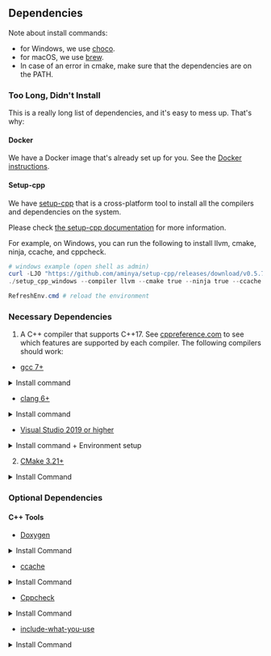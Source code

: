 ## Dependencies

Note about install commands:

- for Windows, we use [choco](https://chocolatey.org/install).
- for macOS, we use [brew](https://brew.sh/).
- In case of an error in cmake, make sure that the dependencies are on the PATH.

### Too Long, Didn't Install

This is a really long list of dependencies, and it's easy to mess up. That's why:

#### Docker

We have a Docker image that's already set up for you. See the [Docker instructions](./README_docker.md).

#### Setup-cpp

We have [setup-cpp](https://github.com/aminya/setup-cpp) that is a cross-platform tool to install all the compilers and dependencies on the system.

Please check [the setup-cpp documentation](https://github.com/aminya/setup-cpp) for more information.

For example, on Windows, you can run the following to install llvm, cmake, ninja, ccache, and cppcheck.

```ps1
# windows example (open shell as admin)
curl -LJO "https://github.com/aminya/setup-cpp/releases/download/v0.5.7/setup_cpp_windows.exe"
./setup_cpp_windows --compiler llvm --cmake true --ninja true --ccache true --cppcheck true

RefreshEnv.cmd # reload the environment
```

### Necessary Dependencies

1. A C++ compiler that supports C++17.
See [cppreference.com](https://en.cppreference.com/w/cpp/compiler_support)
to see which features are supported by each compiler.
The following compilers should work:

- [gcc 7+](https://gcc.gnu.org/)
 <details>
 <summary>Install command</summary>

 	- Debian/Ubuntu:

   sudo apt install build-essential

 	- Windows:

   choco install mingw -y

 	- MacOS:

   brew install gcc
 </details>

- [clang 6+](https://clang.llvm.org/)
 <details>
 <summary>Install command</summary>

 	- Debian/Ubuntu:

   bash -c "$(wget -O - https://apt.llvm.org/llvm.sh)"

 	- Windows:

  Visual Studio 2019 ships with LLVM (see the Visual Studio section). However, to install LLVM separately:

   choco install llvm -y

  llvm-utils for using external LLVM with Visual Studio generator:

   git clone https://github.com/zufuliu/llvm-utils.git
   cd llvm-utils/VS2017
   .\install.bat

 	- MacOS:

   brew install llvm
 </details>

- [Visual Studio 2019 or higher](https://visualstudio.microsoft.com/)
 <details>
 <summary>Install command + Environment setup</summary>

 On Windows, you need to install Visual Studio 2019 because of the SDK and libraries that ship with it.

   Visual Studio IDE - 2019 Community (installs Clang too):

      choco install -y visualstudio2019community --package-parameters "add Microsoft.VisualStudio.Workload.NativeDesktop --includeRecommended --includeOptional --passive --locale en-US"

 Put MSVC compiler, Clang compiler, and vcvarsall.bat on the path:

   choco install vswhere -y
   refreshenv

   # change to x86 for 32bit
   $clpath = vswhere -products * -latest -prerelease -find **/Hostx64/x64/*
   $clangpath = vswhere -products * -latest -prerelease -find **/Llvm/bin/*
   $vcvarsallpath =  vswhere -products * -latest -prerelease -find **/Auxiliary/Build/*

   $path = [System.Environment]::GetEnvironmentVariable("PATH", "User")
   [Environment]::SetEnvironmentVariable("Path", $path + ";$clpath" + ";$clangpath" + ";$vcvarsallpath", "User")
   refreshenv

 </details>

2. [CMake 3.21+](https://cmake.org/)
 <details>
 <summary>Install Command</summary>

 - Debian/Ubuntu:

   sudo apt-get install cmake

 - Windows:

   choco install cmake -y

 - MacOS:

   brew install cmake

 </details>

### Optional Dependencies

#### C++ Tools

- [Doxygen](http://doxygen.nl/)
 <details>
 <summary>Install Command</summary>

 	- Debian/Ubuntu:

   sudo apt-get install doxygen
   sudo apt-get install graphviz

 	- Windows:

   choco install doxygen.install -y
   choco install graphviz -y

 	- MacOS:

   brew install doxygen
    brew install graphviz

 </details>

- [ccache](https://ccache.dev/)
 <details>
 <summary>Install Command</summary>

 	- Debian/Ubuntu:

   sudo apt-get install ccache

 	- Windows:

   choco install ccache -y

 	- MacOS:

   brew install ccache

 </details>

- [Cppcheck](http://cppcheck.sourceforge.net/)
 <details>
 <summary>Install Command</summary>

 	- Debian/Ubuntu:

   sudo apt-get install cppcheck

 	- Windows:

   choco install cppcheck -y

 	- MacOS:

   brew install cppcheck

 </details>

- [include-what-you-use](https://include-what-you-use.org/)
 <details>
 <summary>Install Command</summary>

 Follow instructions here:
 <https://github.com/include-what-you-use/include-what-you-use#how-to-install>
 </details>
